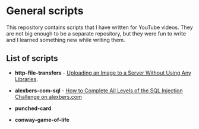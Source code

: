 # General scripts

This repository contains scripts that I have written for YouTube videos. They are not big enough to be a
separate repository, but they were fun to write and I learned something new while writing them.

## List of scripts

- **http-file-transfers** - [Uploading an Image to a Server Without Using Any Libraries](https://www.youtube.com/watch?v=bzrqkm_r40M).

- **alexbers-com-sql** - [How to Complete All Levels of the SQL Injection Challenge on alexbers.com]()

- **punched-card**

- **conway-game-of-life**

